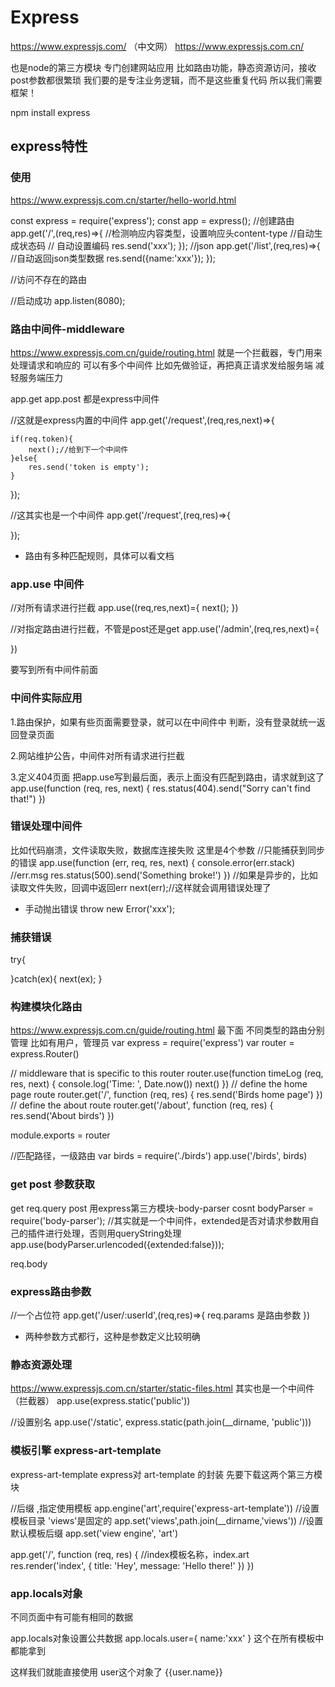 # Express
https://www.expressjs.com/
（中文网）
https://www.expressjs.com.cn/

也是node的第三方模块
专门创建网站应用
比如路由功能，静态资源访问，接收post参数都很繁琐
我们要的是专注业务逻辑，而不是这些重复代码
所以我们需要框架！

npm install express

## express特性



### 使用
https://www.expressjs.com.cn/starter/hello-world.html

const express = require('express');
const app = express();
//创建路由
app.get('/',(req,res)=>{
    //检测响应内容类型，设置响应头content-type
    //自动生成状态码
    // 自动设置编码
    res.send('xxx');
});
//json
app.get('/list',(req,res)=>{
    //自动返回json类型数据
    res.send({name:'xxx'});
});

//访问不存在的路由

//启动成功
app.listen(8080);

### 路由中间件-middleware
https://www.expressjs.com.cn/guide/routing.html
就是一个拦截器，专门用来处理请求和响应的
可以有多个中间件
比如先做验证，再把真正请求发给服务端
减轻服务端压力

app.get
app.post 
都是express中间件

//这就是express内置的中间件
app.get('/request',(req,res,next)=>{
    
    if(req.token){
        next();//给到下一个中间件
    }else{
        res.send('token is empty');
    }
});

//这其实也是一个中间件
app.get('/request',(req,res)=>{

});
* 路由有多种匹配规则，具体可以看文档


### app.use 中间件

//对所有请求进行拦截
app.use((req,res,next)={
    next();
})

//对指定路由进行拦截，不管是post还是get
app.use('/admin',(req,res,next)={

})

要写到所有中间件前面

### 中间件实际应用
1.路由保护，如果有些页面需要登录，就可以在中间件中
判断，没有登录就统一返回登录页面

2.网站维护公告，中间件对所有请求进行拦截

3.定义404页面
把app.use写到最后面，表示上面没有匹配到路由，请求就到这了
app.use(function (req, res, next) {
  res.status(404).send("Sorry can't find that!")
})
### 错误处理中间件

比如代码崩溃，文件读取失败，数据库连接失败
这里是4个参数
//只能捕获到同步的错误
app.use(function (err, req, res, next) {
  console.error(err.stack)
  //err.msg
  res.status(500).send('Something broke!')
})
//如果是异步的，比如读取文件失败，回调中返回err
next(err);//这样就会调用错误处理了

* 手动抛出错误 throw new Error('xxx');

### 捕获错误

try{

}catch(ex){
    next(ex);
}

### 构建模块化路由
https://www.expressjs.com.cn/guide/routing.html 最下面
不同类型的路由分别管理
比如有用户，管理员
var express = require('express')
var router = express.Router()

// middleware that is specific to this router
router.use(function timeLog (req, res, next) {
  console.log('Time: ', Date.now())
  next()
})
// define the home page route
router.get('/', function (req, res) {
  res.send('Birds home page')
})
// define the about route
router.get('/about', function (req, res) {
  res.send('About birds')
})

module.exports = router


//匹配路径，一级路由
var birds = require('./birds')
app.use('/birds', birds)

### get post 参数获取
get
req.query
post
用express第三方模块-body-parser
cosnt bodyParser = require('body-parser');
//其实就是一个中间件，extended是否对请求参数用自己的插件进行处理，否则用queryString处理
app.use(bodyParser.urlencoded({extended:false}));

req.body

### express路由参数
//一个占位符
app.get('/user/:userId',(req,res)=>{
    req.params 是路由参数
})

* 两种参数方式都行，这种是参数定义比较明确


### 静态资源处理
https://www.expressjs.com.cn/starter/static-files.html
其实也是一个中间件（拦截器）
app.use(express.static('public'))

//设置别名
app.use('/static', express.static(path.join(__dirname, 'public')))

### 模板引擎 express-art-template
express-art-template
express对 art-template 的封装
先要下载这两个第三方模块

//后缀 ,指定使用模板
app.engine('art',require('express-art-template'))
//设置模板目录 'views'是固定的
app.set('views',path.join(__dirname,'views'))
//设置默认模板后缀
app.set('view engine', 'art')

app.get('/', function (req, res) {
    //index模板名称，index.art
  res.render('index', { title: 'Hey', message: 'Hello there!' })
})

### app.locals对象
不同页面中有可能有相同的数据

app.locals对象设置公共数据
app.locals.user={
    name:'xxx'
}
这个在所有模板中都能拿到

这样我们就能直接使用 user这个对象了
{{user.name}}







